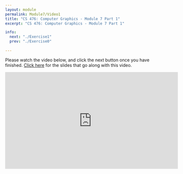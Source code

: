 ```yaml
---
layout: module
permalink: Module7/Video1
title: "CS 476: Computer Graphics - Module 7 Part 1"
excerpt: "CS 476: Computer Graphics - Module 7 Part 1"

info:
  next: "./Exercise1"
  prev: "./Exercise0"
  
---
```


Please watch the video below, and click the next button once you have finished. <a href = "../slides/3DMatrix.pdf">Click here</a> for the slides that go along with this video.

<iframe width="560" height="315" src="https://www.youtube.com/embed/K9uWpbYbDy4" frameborder="0" allow="accelerometer; autoplay; clipboard-write; encrypted-media; gyroscope; picture-in-picture" allowfullscreen></iframe>